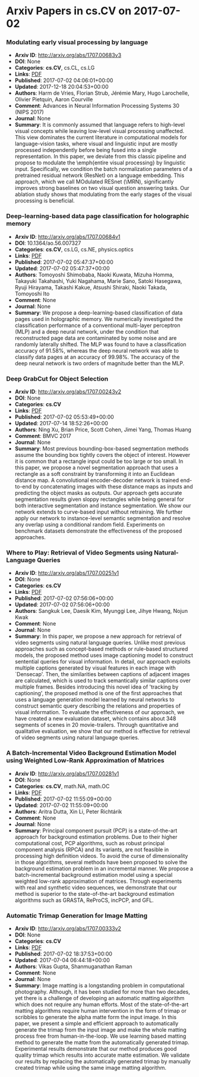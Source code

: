 # Arxiv Papers in cs.CV on 2017-07-02
### Modulating early visual processing by language
- **Arxiv ID**: http://arxiv.org/abs/1707.00683v3
- **DOI**: None
- **Categories**: **cs.CV**, cs.CL, cs.LG
- **Links**: [PDF](http://arxiv.org/pdf/1707.00683v3)
- **Published**: 2017-07-02 04:06:01+00:00
- **Updated**: 2017-12-18 20:04:53+00:00
- **Authors**: Harm de Vries, Florian Strub, Jérémie Mary, Hugo Larochelle, Olivier Pietquin, Aaron Courville
- **Comment**: Advances in Neural Information Processing Systems 30 (NIPS 2017)
- **Journal**: None
- **Summary**: It is commonly assumed that language refers to high-level visual concepts while leaving low-level visual processing unaffected. This view dominates the current literature in computational models for language-vision tasks, where visual and linguistic input are mostly processed independently before being fused into a single representation. In this paper, we deviate from this classic pipeline and propose to modulate the \emph{entire visual processing} by linguistic input. Specifically, we condition the batch normalization parameters of a pretrained residual network (ResNet) on a language embedding. This approach, which we call MOdulated RESnet (\MRN), significantly improves strong baselines on two visual question answering tasks. Our ablation study shows that modulating from the early stages of the visual processing is beneficial.



### Deep-learning-based data page classification for holographic memory
- **Arxiv ID**: http://arxiv.org/abs/1707.00684v1
- **DOI**: 10.1364/ao.56.007327
- **Categories**: **cs.CV**, cs.LG, cs.NE, physics.optics
- **Links**: [PDF](http://arxiv.org/pdf/1707.00684v1)
- **Published**: 2017-07-02 05:47:37+00:00
- **Updated**: 2017-07-02 05:47:37+00:00
- **Authors**: Tomoyoshi Shimobaba, Naoki Kuwata, Mizuha Homma, Takayuki Takahashi, Yuki Nagahama, Marie Sano, Satoki Hasegawa, Ryuji Hirayama, Takashi Kakue, Atsushi Shiraki, Naoki Takada, Tomoyoshi Ito
- **Comment**: None
- **Journal**: None
- **Summary**: We propose a deep-learning-based classification of data pages used in holographic memory. We numerically investigated the classification performance of a conventional multi-layer perceptron (MLP) and a deep neural network, under the condition that reconstructed page data are contaminated by some noise and are randomly laterally shifted. The MLP was found to have a classification accuracy of 91.58%, whereas the deep neural network was able to classify data pages at an accuracy of 99.98%. The accuracy of the deep neural network is two orders of magnitude better than the MLP.



### Deep GrabCut for Object Selection
- **Arxiv ID**: http://arxiv.org/abs/1707.00243v2
- **DOI**: None
- **Categories**: **cs.CV**
- **Links**: [PDF](http://arxiv.org/pdf/1707.00243v2)
- **Published**: 2017-07-02 05:53:49+00:00
- **Updated**: 2017-07-14 18:52:26+00:00
- **Authors**: Ning Xu, Brian Price, Scott Cohen, Jimei Yang, Thomas Huang
- **Comment**: BMVC 2017
- **Journal**: None
- **Summary**: Most previous bounding-box-based segmentation methods assume the bounding box tightly covers the object of interest. However it is common that a rectangle input could be too large or too small. In this paper, we propose a novel segmentation approach that uses a rectangle as a soft constraint by transforming it into an Euclidean distance map. A convolutional encoder-decoder network is trained end-to-end by concatenating images with these distance maps as inputs and predicting the object masks as outputs. Our approach gets accurate segmentation results given sloppy rectangles while being general for both interactive segmentation and instance segmentation. We show our network extends to curve-based input without retraining. We further apply our network to instance-level semantic segmentation and resolve any overlap using a conditional random field. Experiments on benchmark datasets demonstrate the effectiveness of the proposed approaches.



### Where to Play: Retrieval of Video Segments using Natural-Language Queries
- **Arxiv ID**: http://arxiv.org/abs/1707.00251v1
- **DOI**: None
- **Categories**: **cs.CV**
- **Links**: [PDF](http://arxiv.org/pdf/1707.00251v1)
- **Published**: 2017-07-02 07:56:06+00:00
- **Updated**: 2017-07-02 07:56:06+00:00
- **Authors**: Sangkuk Lee, Daesik Kim, Myunggi Lee, Jihye Hwang, Nojun Kwak
- **Comment**: None
- **Journal**: None
- **Summary**: In this paper, we propose a new approach for retrieval of video segments using natural language queries. Unlike most previous approaches such as concept-based methods or rule-based structured models, the proposed method uses image captioning model to construct sentential queries for visual information. In detail, our approach exploits multiple captions generated by visual features in each image with `Densecap'. Then, the similarities between captions of adjacent images are calculated, which is used to track semantically similar captions over multiple frames. Besides introducing this novel idea of 'tracking by captioning', the proposed method is one of the first approaches that uses a language generation model learned by neural networks to construct semantic query describing the relations and properties of visual information. To evaluate the effectiveness of our approach, we have created a new evaluation dataset, which contains about 348 segments of scenes in 20 movie-trailers. Through quantitative and qualitative evaluation, we show that our method is effective for retrieval of video segments using natural language queries.



### A Batch-Incremental Video Background Estimation Model using Weighted Low-Rank Approximation of Matrices
- **Arxiv ID**: http://arxiv.org/abs/1707.00281v1
- **DOI**: None
- **Categories**: **cs.CV**, math.NA, math.OC
- **Links**: [PDF](http://arxiv.org/pdf/1707.00281v1)
- **Published**: 2017-07-02 11:55:09+00:00
- **Updated**: 2017-07-02 11:55:09+00:00
- **Authors**: Aritra Dutta, Xin Li, Peter Richtárik
- **Comment**: None
- **Journal**: None
- **Summary**: Principal component pursuit (PCP) is a state-of-the-art approach for background estimation problems. Due to their higher computational cost, PCP algorithms, such as robust principal component analysis (RPCA) and its variants, are not feasible in processing high definition videos. To avoid the curse of dimensionality in those algorithms, several methods have been proposed to solve the background estimation problem in an incremental manner. We propose a batch-incremental background estimation model using a special weighted low-rank approximation of matrices. Through experiments with real and synthetic video sequences, we demonstrate that our method is superior to the state-of-the-art background estimation algorithms such as GRASTA, ReProCS, incPCP, and GFL.



### Automatic Trimap Generation for Image Matting
- **Arxiv ID**: http://arxiv.org/abs/1707.00333v2
- **DOI**: None
- **Categories**: **cs.CV**
- **Links**: [PDF](http://arxiv.org/pdf/1707.00333v2)
- **Published**: 2017-07-02 18:37:53+00:00
- **Updated**: 2017-07-04 06:44:18+00:00
- **Authors**: Vikas Gupta, Shanmuganathan Raman
- **Comment**: None
- **Journal**: None
- **Summary**: Image matting is a longstanding problem in computational photography. Although, it has been studied for more than two decades, yet there is a challenge of developing an automatic matting algorithm which does not require any human efforts. Most of the state-of-the-art matting algorithms require human intervention in the form of trimap or scribbles to generate the alpha matte form the input image. In this paper, we present a simple and efficient approach to automatically generate the trimap from the input image and make the whole matting process free from human-in-the-loop. We use learning based matting method to generate the matte from the automatically generated trimap. Experimental results demonstrate that our method produces good quality trimap which results into accurate matte estimation. We validate our results by replacing the automatically generated trimap by manually created trimap while using the same image matting algorithm.



